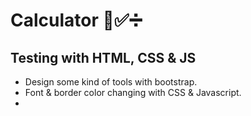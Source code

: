 # Calculator 🧮✅️➗
## Testing with HTML, CSS & JS
- Design some kind of tools with bootstrap.
- Font & border color changing with CSS & Javascript.
- 
